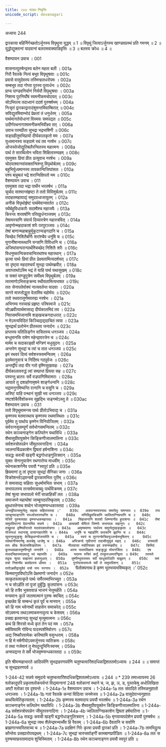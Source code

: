 ```yaml
---
title: २४४ यादव-निवृत्तिः
unicode_script: devanagari

---
```



अध्यायः 244

द्वारकाया बहिर्निर्गच्छतोऽर्जुनस्य विपृथुना युद्धम् ॥ 1 ॥ विपृथुं जित्वाऽर्जुनस्य खाण्डवप्रस्थं प्रति गमनम् ॥ 2 ॥ युद्धोद्युक्तानां यादवानां बलरामवाक्यान्निवृत्तिः ॥ 3 ॥ बलस्य क्रोधः ॥ 4 ॥

वैशम्पायन उवाच ।	001  

शासनात्पुरुषेन्द्रस्य बलेन महता बली ।	001a  
गिरौ रैवतके नित्यं बभूव विपृथुश्रवाः ॥	001c  
प्रवासे वासुदेवस्य तस्मिन्हलधरोपमः ।	002a  
सम्बभूव तदा गोप्ता पुरस्य पुरवर्धनः ॥	002c  
प्राप्य पाण्डवनिर्याणं निर्ययौ विपृथुश्रवाः ।	003a  
निशम्य पुरनिर्घोषं स्वमनीकमचोदयत् ॥	003c  
सोऽभिपत्य तदाध्वानं ददर्श पुरुषर्षभम् ।	004a  
निःसृतं द्वारकाद्वारादंशुमन्तमिवाम्बिरात् ॥	004c  
सविद्युतमिवाम्भोदं प्रेक्षतां तं धनुर्धरम् ।	005a  
पार्थमानर्तयोधानां विस्मयः समपद्यत ॥	005c  
उदीर्णरथनागाश्वमनीकमभिवीक्ष्य तत् ।	006a  
उवाच परमप्रीता सुभद्रा भद्रभाषिणी ॥	006c  
सङ्ग्रहीतुमभिप्रायो दीर्घकालकृतो मम ।	007a  
युध्यमानस्य सङ्ग्रामे रथं तव नरर्षभ ॥	007c  
ओजस्तेजोद्युतिबलैरन्वितस्य महात्मनः ।	008a  
पार्थ ते सारथित्वेन भविता शिक्षितास्म्यहम् ॥	008c  
एवमुक्तः प्रियां प्रीतः प्रत्युवाच नरर्षभः ।	009a  
चोदयाश्वानसंसक्तान्विश्न्तु विपृथोर्बलम् ॥	009c  
बहुभिर्युध्यमानस्य तावकान्विजिघांसतः ।	010a  
पश्य बाहुबलं भद्रे शरान्विक्षिपतो मम ॥	010c  
वैशम्पायन उवाच ।	011  
एवमुक्ता तदा भद्रा पार्थेन भरतर्षभ ।	011a  
चुचोद साश्वान्संहृष्टा ते ततो विविशुर्बलम् ॥	011c  
तदाहतमहावाद्यं समुदग्रध्वजायुतम् ।	012a  
अनीकं विपृथोर्हृष्टं पार्थमेवान्ववर्तत ॥	012c  
रथैर्बहुविधाकारैः सदश्वैश्च महाजवैः ।	013a  
किरन्तः शरवर्षाणि परिवव्रुर्धनञ्जयम् ॥	013c  
तेषामस्त्राणि संवार्य दिव्यास्त्रेण महास्त्रवित् ।	014a  
आवृणोन्महदाकाशं शरैः परपुरञ्जयः ॥	014c  
तेषां बाणान्महाबाहुर्मुकुटान्यङ्गदानि च ।	015a  
चिच्छेद निशितैर्बाणैः शरांश्चैव धनूंषि च ॥	015c  
युगानीषान्वरूथानि यन्त्राणि विविधानि च ।	016a  
अजिघांसन्परान्पार्थश्चिच्छेद निशितैः शरैः ॥	016c  
विधनुष्कान्विकवचान्विरथांश्च महारथान् ।	017a  
कृत्वा पार्थः प्रियां प्रीतः प्रेक्ष्यतामित्यदर्शयत् ॥	017c  
सा दृष्ट्वा महदाश्चर्यं सुभद्रा पार्थमब्रवीत् ।	018a  
अवाप्तार्थाऽस्मि भद्रं ते याहि पार्थ यथासुखम् ॥	018c  
स सक्तं पाण्डुपुत्रेण समीक्ष्य विपृथुर्बलम् ।	019a  
त्वरमाणोऽभिसङ्क्रम्य स्थीयतामित्यभाषत ॥	019c  
ततः सेनापतेर्वाक्यं नात्यवर्तन्त यादवाः ।	020a  
सागरे मारुतोद्धूता वेलामिव महोर्मयः ॥	020c  
ततो रथवरात्तूर्णमवरुह्य नरर्षभः ।	021a  
अभिगम्य नरव्याघ्रं प्रहृष्टः परिषस्वजे ॥	021c  
सोऽब्रवीत्पार्थमासाद्य दीर्घकालमिदं तव ।	022a  
निवासमभिजानामि शङ्खचक्रगदाधरात् ॥	022c  
न मेऽस्त्यविदितं किञ्चिद्यद्यदाचितं त्वया ।	023a  
सुभद्रार्थं प्रलोभेन प्रीतस्तव जनार्दनः ॥	023c  
प्राप्तस्य यतिलिङ्गेन वासितस्य धनञ्जय ।	024a  
बन्धुमानसि रामेण महेन्द्रावरजेन च ॥	024c  
मामेव च सदाकाङ्क्षी मन्त्रिणं मधुसूदनः ।	025a  
अन्तरेण सुभद्रां च त्वां च तात धनञ्जय ॥	025c  
इमं रथवरं दिव्यं सर्वशस्त्रसमन्वितम् ।	026a  
इदमेवानुयात्रं च निर्दिश्य गदपूर्वजः ॥	026c  
अन्तर्द्वीपं तदा वीर गतो वृष्णिसुखावहः ।	027a  
दीर्घकालावरुद्धं त्वां सम्प्राप्तं प्रियया सह ॥	027c  
पश्यन्तु भ्रातरः सर्वे वज्रपाणिमिवामराः ।	028a  
आयाते तु दशार्हाणामृषभे शार्ङ्गधन्वनि ॥	028c  
भद्रामनुगमिष्यन्ति रत्नानि च वसूनि च ।	029a  
अरिष्टं याहि पन्थानं सुखी भव धनञ्जय ॥	029c  
नष्टशोकैर्विशोकस्य सुहृद्भिः सङ्गमोऽस्तु ते ॥	030ac  
वैशम्पायन उवाच ।	031  
ततो विपृथुमामन्त्र्य पार्थः प्रीतोऽभिवाद्य च ।	031a  
कृष्णस्य मतमास्थाय कृष्णस्य रथमास्थितः ॥	031c  
पूर्वमेव तु पार्थाय कृष्णेन विनियोजितम् ।	032a  
सर्वरत्नसुसम्पूर्णं सर्वभोगसमन्वितम् ॥	032c  
रथेन काञ्चनाङ्गेन कल्पितेन यथाविधि ।	033a  
शैब्यसुग्रीवयुक्तेन किङ्किणीजालमालिना ॥	033c  
सर्वशस्त्रोपपन्नेन जीमूतरवनादिना ।	034a  
ज्वलनार्चिःप्रकाशेन द्विषतां हर्षनाशिना ॥	034c  
सन्नद्धः कवची खड्गी बद्धगोधाङ्गुलित्रवान् ।	035a  
युक्तः सेनानुयात्रेण रथणारोप्य माधवीम् ।	035c  
रथेनाकाशगेनैव पययौ *स्वपुरं प्रति ॥	035e  
ह्रियमाणां तु तां दृष्ट्वा सुभद्रां सैनिका जनाः ।	036a  
विक्रोशन्तोऽद्रवन्सर्वे द्वारकामभितः पुरीम् ॥	036c  
ते समासाद्य सहिताः सुधर्मामभितः सभाम् ।	037a  
सभापालस्य तत्सर्वमाचख्युः पार्थविक्रमम् ॥	037c  
तेषां श्रुत्वा सभापालो भेरीं सान्नाहिकीं ततः ।	038a  
समाजघ्ने महाघोषां जाम्बूनदपरिष्कृताम् ॥	038c  
क्षुब्धास्तेनाथ शब्देन भोजवृष्ण्यन्धकास्तदा ।	039a  
`अन्तर्द्वीपात्समुत्पेतुः सहसा सहितास्तदा ।'	039c  
अन्नपानमपास्याथ समापेतुः समन्ततः ॥	039e  
तत्र जाम्बूनदाङ्गानि स्पर्ध्यास्तरणवन्ति च ।	040a  
मणिविद्रुमचित्राणि ज्वलिताग्निप्रभाणि च ॥	040c  
भेजिरे पुरुषव्याघ्रा वृष्ण्यन्धकमहारथाः ।	041a  
सिंहासनानि शतशो धिष्ण्यानीव हुताशनाः ॥	041c  
तेषां समुपविष्टानां देवानामिव सन्नये ।	042a  
आचख्यौ चेष्टितं जिष्णोः सभापालः सहानुगः ॥	042c  
तच्छ्रुत्वा वृष्णिवीरास्ते मदसंरक्तलोचनाः ।	043a  
अमृष्यमाणाः पार्थस्य समुत्पेतुरहङ्कृताः ॥	043c  
योजयध्वं रथानाशु प्रासानाहरतेति च ।	044a  
धनूंषि च महार्हाणि कवचानि बृहन्ति च ॥	044c  
सूतानुच्चुक्रुशुः केचिद्रथान्योजयतेति च ।	045a  
स्वयं च तुरगान्केचिदयुञ्जन्हेमभूषितान् ॥	045c  
रथेष्वानीयमानेषु कवचेषु ध्वजेषु च ।	046a  
अभिक्रन्दे नृवीराणां तदासीत्तुमुलं महत् ॥	046c  
वनमाली ततः क्षीबः कैलासशिखरोपमः ।	047a  
नीलवासा मदोत्सिक्त इदं वचनमब्रवीत् ॥	047c  
किमिदं कुरुथाप्रज्ञास्तूष्णीम्भूते जनार्दने ।	048a  
अस्य भावमविज्ञाय सङ्क्रुद्धा मोघगर्जिताः ॥	048c  
एष तावदभिप्रायमाख्यातु स्वं महामतिः ।	049a  
यदस्य रुचिरं कर्तुं तत्कुरुध्वमतन्द्रिताः ॥	049c  
ततस्ते तद्वचः श्रुत्वा ग्राह्यरूपं हलायुधात् ।	050a  
तूष्णीम्भूतास्ततः सर्वे साधुसाध्विति चाब्रुवन् ॥	050c  
समं वचो निशम्यैव बलदेवस्य धीमतः ।	051a  
पुनरेवसभामध्ये सर्वे ते समुपाविशन् ॥	051c  
ततोऽब्रवीद्वासुदेवं वचो रामः परन्तपः ।	052a  
`त्रैलोक्यनाथ हे कृष्ण भूतभव्यभविष्यकृत् ।'	052c  
किमवागुपविष्टोऽसि प्रेक्षमाणो जनार्दन ॥	052e  
सत्कृतस्त्वत्कृते पार्थः सर्वैरस्माभिरच्युत ।	053a  
न च सोऽर्हति तां पूजां दुर्बुद्धिः कुलपांसनः ॥	053c  
को हि तत्रैव भुक्तावान्नं भाजनं भेत्तुमर्हति ।	054a  
मन्यमानः कुले जातमात्मानं पुरुषः क्वचित् ॥	054c  
इच्छन्नेव हि सम्बन्धं कृतं पूर्वं च मानयन् ।	055a  
को हि नाम भवेनार्थी साहसेन समाचरेत् ॥	055c  
सोऽवमन्य तथाऽस्माकमनादृत्य च केशवम् ।	056a  
प्रसह्य हृतवानद्य सुभद्रां मृत्युमात्मनः ॥	056c  
कथं हि शिरसो मध्ये कृतं तेन पदं मम ।	057a  
मर्षयिष्यामि गोविन्द पादस्पर्शमिवोरगः ॥	057c  
अद्य निष्कौरवामेकः करिष्यामि वसुन्धराम् ।	058a  
न हि मे मर्षणीयोऽयमर्जुनस्य व्यतिक्रमः ॥	058c  
तं तथा गर्जमानं तु मेघदुन्दुभिनिःस्वनम् ।	059a  
अन्वपद्यन्त ते सर्वे भोजवृष्ण्यन्धकास्तदा ॥ ॥	059c  

इति श्रीमन्महाभारते आदिपर्वणि सुभद्राहरणपर्वणि चतुश्चत्वारिंशदधिकद्विशततमोऽध्यायः ॥ 244 ॥ ॥ समाप्तं च सुभद्राहरणपर्व ॥

1-244-42 सन्नये समुदाये चतुश्चत्वारिंशदधिकद्विशततमोऽध्यायः ॥ 244 ॥ * 239 तमाध्यायस्य 26 श्लोकादुपरि प्रकृतश्लोकपर्यन्तं विद्यमानानां 248 श्लोकानां स्थाने च, ज, झ, ञ, ड, पुस्तकेषु अधोलिखिता अष्टौ श्लोका एव दृश्यन्ते । 1-244a-1x वैशम्पायन उवाच । 1-244a-1a ततः संवादिते तस्मिन्ननुज्ञातो धनञ्जयः । 1-244a-1b गतां रैवतके कन्यां विदित्वा जनमेजय ॥ 1-244a-2a वासुदेवाभ्यनुज्ञातः कथयित्वेतिकृत्यताम् । 1-244a-2b कृष्णस्य मतमादाय प्रययौ भरतर्षभः ॥ 1-244a-3a रथेन काञ्चनाङ्गेन कल्पितेन यथाविधि । 1-244a-3b शैब्यसुग्रीवयुक्तेन किङ्किणीजालमालिना ॥ 1-244a-4a सर्वशस्त्रोपपन्नेन जीमूतरवनादिना । 1-244a-4b ज्वलिताग्निप्रकाशेन द्विषतां हर्षघातिना ॥ 1-244a-5a सन्नद्धः कवची खड्गी बद्धगोधाङ्गुलित्रवान् । 1-244a-5b मृगयाव्यपदेशेन प्रययौ पुरुषर्षभः ॥ 1-244a-6a सुभद्रा त्वथ शैलेन्द्रमभ्यर्च्यैव हि रैवतम् । 1-244a-6b दैवतानि च सर्वाणि ब्राह्मणान्स्वस्तिवाच्य च ॥ 1-244a-7a प्रदक्षिणं गिरेः कृत्वा प्रययौ द्वारकां प्रति । 1-244a-7b तामभिद्रुत्य कौन्तेयः प्रसह्यारोपयद्रथम् । 1-244a-7c सुभद्रां चारुसर्वाङ्गीं कामबाणप्रपीडितः ॥ 1-244a-8a ततः स पुरुषव्याघ्रस्तामादाय शुचिस्मिताम् । 1-244a-8b रथेन काञ्चनाङ्गन प्रययौ स्वपुरं प्रति ॥